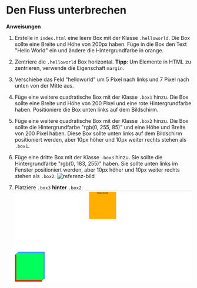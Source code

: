 # Den Fluss unterbrechen

**Anweisungen**

1. Erstelle in `index.html` eine leere Box mit der Klasse `.helloworld`. Die Box sollte eine Breite und Höhe von 200px haben. Füge in die Box den Text "Hello World" ein und ändere die Hintergrundfarbe in orange.

2. Zentriere die `.helloworld` Box horizontal. **Tipp**: Um Elemente in HTML zu zentrieren, verwende die Eigenschaft `margin`.

3. Verschiebe das Feld "helloworld" um 5 Pixel nach links und 7 Pixel nach unten von der Mitte aus.

4. Füge eine weitere quadratische Box mit der Klasse `.box1` hinzu. Die Box sollte eine Breite und Höhe von 200 Pixel und eine rote Hintergrundfarbe haben. Positioniere die Box unten links auf dem Bildschirm.

5. Füge eine weitere quadratische Box mit der Klasse `.box2` hinzu. Die Box sollte die Hintergrundfarbe "rgb(0, 255, 85)" und eine Höhe und Breite von 200 Pixel haben. Diese Box sollte unten links auf dem Bildschirm positioniert werden, aber 10px höher und 10px weiter rechts stehen als `.box1`.

6. Füge eine dritte Box mit der Klasse `.box3` hinzu. Sie sollte die Hintergrundfarbe "rgb(0, 183, 255)" haben. Sie sollte unten links im Fenster positioniert werden, aber 10px höher und 10px weiter rechts stehen als `.box2`.
![referenz-bild](/images/referenz-image1.png)

7. Platziere `.box3` **hinter** `.box2`.
![reference-image](/images/reference-image2.png)
